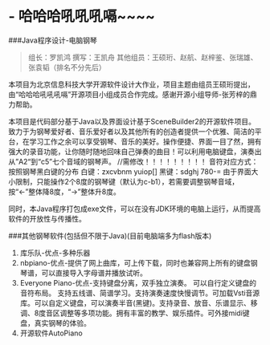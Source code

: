  # - 哈哈哈吼吼吼嗝~~~~
###Java程序设计-电脑钢琴

>组长：罗凯鸿
>撰写：王凯舟
>其他组员：王硕珩、赵航、赵梓鉴、张瑞雄、张袁韬（排名不分先后）

本项目为北京信息科技大学开源软件设计大作业，项目主题由组员王硕珩提出，由“哈哈哈吼吼吼嗝”开源项目小组成员合作完成。感谢开源小组导师-张芳梓的鼎力帮助。

本项目是代码部分基于Java以及界面设计基于SceneBuilder2的开源软件项目。致力于为钢琴爱好者、音乐爱好者以及其他所有的创造者提供一个优雅、简洁的平台，在学习工作之余可以享受钢琴、音乐的美好。操作便捷、界面一目了然，拥有强大的录音功能，让你随时随地回味自己弹奏的曲目！可以利用电脑键盘，演奏出从”A2“到“c5”七个音域的钢琴声。
//需修改！！！！！！！！！
音符对应方式：按照钢琴黑白键的分布
白键：zxcvbnm yuiop[]
黑键：sdghj 780-=
由于界面大小限制，只能操作2个8度的钢琴键（默认为c-b1），若需要调整钢琴音域，按“←”整体降8度，“→”整体升8度。

同时，本Java程序打包成exe文件，可以在没有JDK环境的电脑上运行，从而提高软件的开放性与传播性。

###其他钢琴软件(包括但不限于Java)(目前电脑端多为flash版本)
1. 库乐队-优点-多种乐器
2. nbpiano-优点-提供了网上曲库，可上传下载，同时也兼容网上所有的键盘钢琴谱，可以直接导入字母谱并播放试听。
3. Everyone Piano-优点-支持键盘分离，双手独立演奏。 可以自行定义键盘的音符布局。 支持五线谱、简谱学习。支持演奏速度快慢调节。可加载Vsti音源库。可以自定义键盘，可以演奏半音(黑键)。支持录音、放音、乐谱显示、移调、8度音区调整等多项功能。拥有丰富的教学、娱乐插件。可外接midi键盘，真实钢琴的体验。
4. 开源软件AutoPiano

